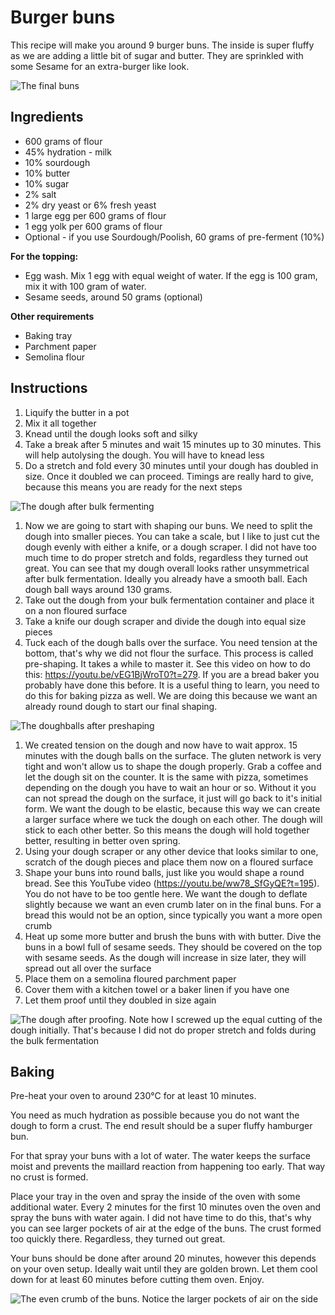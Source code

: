 # Burger buns

This recipe will make you around 9 burger buns. The inside is super fluffy as we are adding a little bit of sugar and butter. They are sprinkled with some Sesame for an extra-burger like look.

![The final buns](../../images/burger-buns-6.jpg)


## Ingredients

* 600 grams of flour
* 45% hydration - milk
* 10% sourdough
* 10% butter
* 10% sugar
* 2% salt
* 2% dry yeast or 6% fresh yeast
* 1 large egg per 600 grams of flour
* 1 egg yolk per 600 grams of flour
* Optional - if you use Sourdough/Poolish, 60 grams of pre-ferment (10%)


**For the topping:**

* Egg wash. Mix 1 egg with equal weight of water. If the egg is 100 gram, mix it with 100 gram of water.
* Sesame seeds, around 50 grams (optional)

**Other requirements**

* Baking tray
* Parchment paper
* Semolina flour

## Instructions

1. Liquify the butter in a pot
2. Mix it all together
3. Knead until the dough looks soft and silky
4. Take a break after 5 minutes and wait 15 minutes up to 30 minutes. This will help autolysing the dough. You will have to knead less
5. Do a stretch and fold every 30 minutes until your dough has doubled in size. Once it doubled we can proceed. Timings are really hard to give, because this means you are ready for the next steps

![The dough after bulk fermenting](../../images/burger-buns-1.jpg)

1. Now we are going to start with shaping our buns. We need to split the dough into smaller pieces. You can take a scale, but I like to just cut the dough evenly with either a knife, or a dough scraper. I did not have too much time to do proper stretch and folds, regardless they turned out great. You can see that my dough overall looks rather unsymmetrical after bulk fermentation. Ideally you already have a smooth ball. Each dough ball ways around 130 grams.
2. Take out the dough from your bulk fermentation container and place it on a non floured surface
3. Take a knife our dough scraper and divide the dough into equal size pieces
4. Tuck each of the dough balls over the surface. You need tension at the bottom, that's why we did not flour the surface. This process is called pre-shaping. It takes a while to master it. See this video on how to do this: https://youtu.be/vEG1BjWroT0?t=279. If you are a bread baker you probably have done this before. It is a useful thing to learn, you need to do this for baking pizza as well. We are doing this because we want an already round dough to start our final shaping.

![The doughballs after preshaping](../../images/burger-buns-2.jpg)

1. We created tension on the dough and now have to wait approx. 15 minutes with the dough balls on the surface. The gluten network is very tight and won't allow us to shape the dough properly. Grab a coffee and let the dough sit on the counter. It is the same with pizza, sometimes depending on the dough you have to wait an hour or so. Without it you can not spread the dough on the surface, it just will go back to it's initial form. We want the dough to be elastic, because this way we can create a larger surface where we tuck the dough on each other. The dough will stick to each other better. So this means the dough will hold together better, resulting in better oven spring.
2. Using your dough scraper or any other device that looks similar to one, scratch of the dough pieces and place them now on a floured surface
3. Shape your buns into round balls, just like you would shape a round bread. See this YouTube video (https://youtu.be/ww78_SfGyQE?t=195). You do not have to be too gentle here. We want the dough to deflate slightly because we want an even crumb later on in the final buns. For a bread this would not be an option, since typically you want a more open crumb
4. Heat up some more butter and brush the buns with with butter. Dive the buns in a bowl full of sesame seeds. They should be covered on the top with sesame seeds. As the dough will increase in size later, they will spread out all over the surface
5. Place them on a semolina floured parchment paper
6. Cover them with a kitchen towel or a baker linen if you have one
7. Let them proof until they doubled in size again

![The dough after proofing. Note how I screwed up the equal cutting of the dough initially. That's because I did not do proper stretch and folds during the bulk fermentation](../../images/burger-buns-4.jpg)


## Baking

Pre-heat your oven to around 230°C for at least 10 minutes.

You need as much hydration as possible because you do not want the dough to form a crust. The end result should be a super fluffy hamburger bun.

For that spray your buns with a lot of water. The water keeps the surface moist and prevents the maillard reaction from happening too early. That way no crust is formed.

Place your tray in the oven and spray the inside of the oven with some additional water. Every 2 minutes for the first 10 minutes oven the oven and spray the buns with water again. I did not have time to do this, that's why you can see larger pockets of air at the edge of the buns. The crust formed too quickly there. Regardless, they turned out great.

Your buns should be done after around 20 minutes, however this depends on your oven setup. Ideally wait until they are golden brown. Let them cool down for at least 60 minutes before cutting them oven. Enjoy.

![The even crumb of the buns. Notice the larger pockets of air on the side](../../images/burger-buns-5.jpg)
